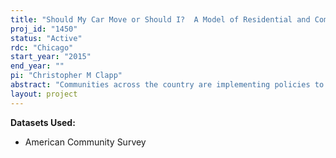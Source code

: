 ```yaml
---
title: "Should My Car Move or Should I?  A Model of Residential and Commuting Choices"
proj_id: "1450"
status: "Active"
rdc: "Chicago"
start_year: "2015"
end_year: ""
pi: "Christopher M Clapp"
abstract: "Communities across the country are implementing policies to address their increasing commuter congestion. These policies are relatively new and vary from city to city, so not much is known about their full effects. To evaluate different congestion reduction policies, this project will develop a discrete choice structural model of the joint decision of individual residence and commuting mode, given the characteristics of the housing market and commuting options. The model is estimated for the Washington, D.C. metropolitan area using individual-level, restricted-access data from the 1996-2013 American Community Surveys (ACS), which includes information on where individuals live and work, together with data on the structure of the transportation network, to map each individual’s optimal commute for each option in the individual's choice set. The mappings will create a dataset of commute options and characteristics that will be used to estimate the trade-offs that individuals make among consumption, housing amenities, and leisure when choosing a home and commuting mode pair. The model estimates will be used to simulate the effects of transportation policies that alter the financial and time costs of commuting. These policies include congestion pricing schemes, fuel or carbon taxes, and increased parking fees."
layout: project
---
```


**Datasets Used:**

  - American Community Survey 

